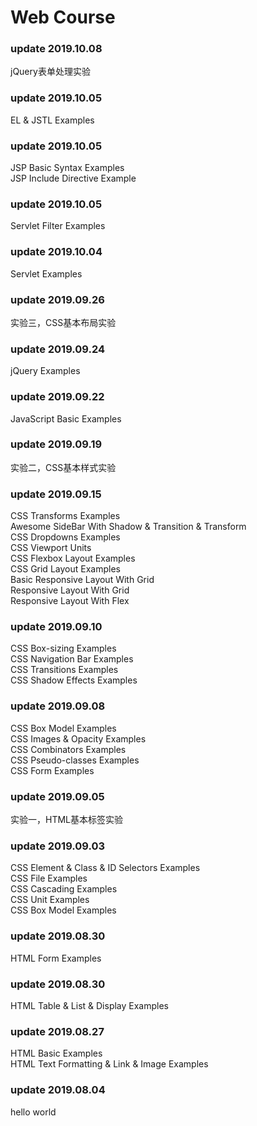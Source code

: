 # Web Course
### update 2019.10.08
jQuery表单处理实验
### update 2019.10.05
EL & JSTL Examples
### update 2019.10.05
JSP Basic Syntax Examples   
JSP Include Directive Example
### update 2019.10.05
Servlet Filter Examples
### update 2019.10.04
Servlet Examples
### update 2019.09.26
实验三，CSS基本布局实验
### update 2019.09.24
jQuery Examples
### update 2019.09.22
JavaScript Basic Examples
### update 2019.09.19
实验二，CSS基本样式实验    
### update 2019.09.15
CSS Transforms Examples   
Awesome SideBar With Shadow & Transition & Transform   
CSS Dropdowns Examples   
CSS Viewport Units   
CSS Flexbox Layout Examples   
CSS Grid Layout Examples   
Basic Responsive Layout With Grid   
Responsive Layout With Grid   
Responsive Layout With Flex   
### update 2019.09.10
CSS Box-sizing Examples   
CSS Navigation Bar Examples   
CSS Transitions Examples   
CSS Shadow Effects Examples
### update 2019.09.08
CSS Box Model Examples   
CSS Images & Opacity Examples   
CSS Combinators Examples   
CSS Pseudo-classes Examples   
CSS Form Examples
### update 2019.09.05
实验一，HTML基本标签实验   
### update 2019.09.03
CSS Element & Class & ID Selectors Examples   
CSS File Examples   
CSS Cascading Examples   
CSS Unit Examples   
CSS Box Model Examples 
### update 2019.08.30
HTML Form Examples
### update 2019.08.30
HTML Table & List & Display Examples
### update 2019.08.27
HTML Basic Examples   
HTML Text Formatting & Link & Image Examples
### update 2019.08.04
hello world